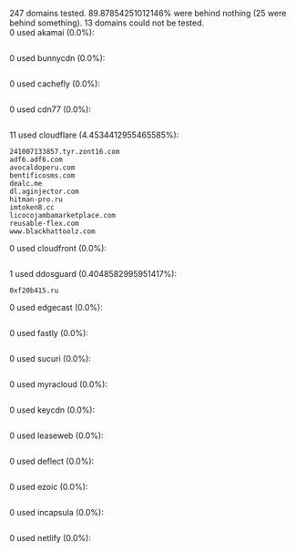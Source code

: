 247 domains tested. 89.87854251012146% were behind nothing (25 were behind something). 13 domains could not be tested.<br>
0 used akamai (0.0%):
```

```

0 used bunnycdn (0.0%):
```

```

0 used cachefly (0.0%):
```

```

0 used cdn77 (0.0%):
```

```

11 used cloudflare (4.4534412955465585%):
```
241007133857.tyr.zont16.com
adf6.adf6.com
avocaldoperu.com
bentificosms.com
dealc.me
dl.aginjector.com
hitman-pro.ru
imtoken8.cc
licocojambamarketplace.com
reusable-flex.com
www.blackhattoolz.com
```

0 used cloudfront (0.0%):
```

```

1 used ddosguard (0.4048582995951417%):
```
0xf20b415.ru
```

0 used edgecast (0.0%):
```

```

0 used fastly (0.0%):
```

```

0 used sucuri (0.0%):
```

```

0 used myracloud (0.0%):
```

```

0 used keycdn (0.0%):
```

```

0 used leaseweb (0.0%):
```

```

0 used deflect (0.0%):
```

```

0 used ezoic (0.0%):
```

```

0 used incapsula (0.0%):
```

```

0 used netlify (0.0%):
```

```
